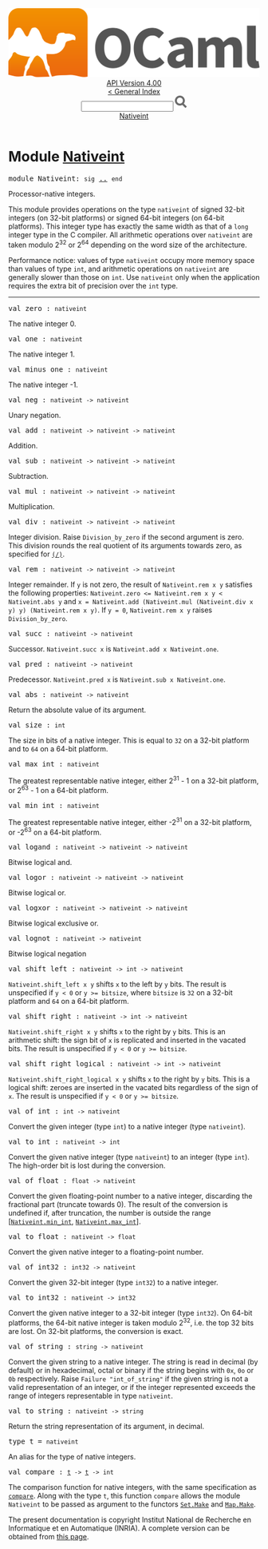 <!-- ((! set title API !)) ((! set documentation !)) ((! set api !)) ((! set nobreadcrumb !)) -->
<div class="api"><header><nav class="toc brand"><a class="brand" href="https://ocaml.org/"><img src="colour-logo-gray.svg" class="svg" alt="OCaml"></a></nav><nav class="toc"><div class="toc_version"><a href="/docs" id="version-select">API Version 4.00</a></div><a href="index.html">&lt; General Index</a><div class="api_search"><input type="text" name="apisearch" id="api_search" oninput="mySearch(false);" onkeypress="this.oninput();" onclick="this.oninput();" onpaste="this.oninput();">
<img src="search_icon.svg" alt="Search" class="svg" onclick="mySearch(false)"></div>
<div id="search_results"></div><div class="toc_title"><a href="#top">Nativeint</a></div><ul></ul></nav></header>

<h1>Module <a href="type_Nativeint.html">Nativeint</a></h1>
<pre><span class="keyword">module</span> Nativeint: <code class="code"><span class="keyword">sig</span></code> <a href="Nativeint.html">..</a> <code class="code"><span class="keyword">end</span></code></pre>Processor-native integers.
<p>

   This module provides operations on the type <code class="code">nativeint</code> of
   signed 32-bit integers (on 32-bit platforms) or
   signed 64-bit integers (on 64-bit platforms).
   This integer type has exactly the same width as that of a <code class="code">long</code>
   integer type in the C compiler.  All arithmetic operations over
   <code class="code">nativeint</code> are taken modulo 2<sup class="superscript">32</sup> or 2<sup class="superscript">64</sup> depending
   on the word size of the architecture.
</p><p>

   Performance notice: values of type <code class="code">nativeint</code> occupy more memory
   space than values of type <code class="code">int</code>, and arithmetic operations on
   <code class="code">nativeint</code> are generally slower than those on <code class="code">int</code>.  Use <code class="code">nativeint</code>
   only when the application requires the extra bit of precision
   over the <code class="code">int</code> type.<br>
</p><hr width="100%">
<pre><span id="VALzero"><span class="keyword">val</span> zero</span> : <code class="type">nativeint</code></pre><div class="info">
The native integer 0.<br>
</div>
<pre><span id="VALone"><span class="keyword">val</span> one</span> : <code class="type">nativeint</code></pre><div class="info">
The native integer 1.<br>
</div>
<pre><span id="VALminus_one"><span class="keyword">val</span> minus_one</span> : <code class="type">nativeint</code></pre><div class="info">
The native integer -1.<br>
</div>
<pre><span id="VALneg"><span class="keyword">val</span> neg</span> : <code class="type">nativeint -&gt; nativeint</code></pre><div class="info">
Unary negation.<br>
</div>
<pre><span id="VALadd"><span class="keyword">val</span> add</span> : <code class="type">nativeint -&gt; nativeint -&gt; nativeint</code></pre><div class="info">
Addition.<br>
</div>
<pre><span id="VALsub"><span class="keyword">val</span> sub</span> : <code class="type">nativeint -&gt; nativeint -&gt; nativeint</code></pre><div class="info">
Subtraction.<br>
</div>
<pre><span id="VALmul"><span class="keyword">val</span> mul</span> : <code class="type">nativeint -&gt; nativeint -&gt; nativeint</code></pre><div class="info">
Multiplication.<br>
</div>
<pre><span id="VALdiv"><span class="keyword">val</span> div</span> : <code class="type">nativeint -&gt; nativeint -&gt; nativeint</code></pre><div class="info">
Integer division.  Raise <code class="code"><span class="constructor">Division_by_zero</span></code> if the second
   argument is zero.  This division rounds the real quotient of
   its arguments towards zero, as specified for <a href="Pervasives.html#VAL(/)"><code class="code">(/)</code></a>.<br>
</div>
<pre><span id="VALrem"><span class="keyword">val</span> rem</span> : <code class="type">nativeint -&gt; nativeint -&gt; nativeint</code></pre><div class="info">
Integer remainder.  If <code class="code">y</code> is not zero, the result
   of <code class="code"><span class="constructor">Nativeint</span>.rem x y</code> satisfies the following properties:
   <code class="code"><span class="constructor">Nativeint</span>.zero &lt;= <span class="constructor">Nativeint</span>.rem x y &lt; <span class="constructor">Nativeint</span>.abs y</code> and
   <code class="code">x = <span class="constructor">Nativeint</span>.add (<span class="constructor">Nativeint</span>.mul (<span class="constructor">Nativeint</span>.div x y) y) (<span class="constructor">Nativeint</span>.rem x y)</code>.
   If <code class="code">y = 0</code>, <code class="code"><span class="constructor">Nativeint</span>.rem x y</code> raises <code class="code"><span class="constructor">Division_by_zero</span></code>.<br>
</div>
<pre><span id="VALsucc"><span class="keyword">val</span> succ</span> : <code class="type">nativeint -&gt; nativeint</code></pre><div class="info">
Successor.
   <code class="code"><span class="constructor">Nativeint</span>.succ x</code> is <code class="code"><span class="constructor">Nativeint</span>.add x <span class="constructor">Nativeint</span>.one</code>.<br>
</div>
<pre><span id="VALpred"><span class="keyword">val</span> pred</span> : <code class="type">nativeint -&gt; nativeint</code></pre><div class="info">
Predecessor.
   <code class="code"><span class="constructor">Nativeint</span>.pred x</code> is <code class="code"><span class="constructor">Nativeint</span>.sub x <span class="constructor">Nativeint</span>.one</code>.<br>
</div>
<pre><span id="VALabs"><span class="keyword">val</span> abs</span> : <code class="type">nativeint -&gt; nativeint</code></pre><div class="info">
Return the absolute value of its argument.<br>
</div>
<pre><span id="VALsize"><span class="keyword">val</span> size</span> : <code class="type">int</code></pre><div class="info">
The size in bits of a native integer.  This is equal to <code class="code">32</code>
   on a 32-bit platform and to <code class="code">64</code> on a 64-bit platform.<br>
</div>
<pre><span id="VALmax_int"><span class="keyword">val</span> max_int</span> : <code class="type">nativeint</code></pre><div class="info">
The greatest representable native integer,
   either 2<sup class="superscript">31</sup> - 1 on a 32-bit platform,
   or 2<sup class="superscript">63</sup> - 1 on a 64-bit platform.<br>
</div>
<pre><span id="VALmin_int"><span class="keyword">val</span> min_int</span> : <code class="type">nativeint</code></pre><div class="info">
The greatest representable native integer,
   either -2<sup class="superscript">31</sup> on a 32-bit platform,
   or -2<sup class="superscript">63</sup> on a 64-bit platform.<br>
</div>
<pre><span id="VALlogand"><span class="keyword">val</span> logand</span> : <code class="type">nativeint -&gt; nativeint -&gt; nativeint</code></pre><div class="info">
Bitwise logical and.<br>
</div>
<pre><span id="VALlogor"><span class="keyword">val</span> logor</span> : <code class="type">nativeint -&gt; nativeint -&gt; nativeint</code></pre><div class="info">
Bitwise logical or.<br>
</div>
<pre><span id="VALlogxor"><span class="keyword">val</span> logxor</span> : <code class="type">nativeint -&gt; nativeint -&gt; nativeint</code></pre><div class="info">
Bitwise logical exclusive or.<br>
</div>
<pre><span id="VALlognot"><span class="keyword">val</span> lognot</span> : <code class="type">nativeint -&gt; nativeint</code></pre><div class="info">
Bitwise logical negation<br>
</div>
<pre><span id="VALshift_left"><span class="keyword">val</span> shift_left</span> : <code class="type">nativeint -&gt; int -&gt; nativeint</code></pre><div class="info">
<code class="code"><span class="constructor">Nativeint</span>.shift_left x y</code> shifts <code class="code">x</code> to the left by <code class="code">y</code> bits.
   The result is unspecified if <code class="code">y &lt; 0</code> or <code class="code">y &gt;= bitsize</code>,
   where <code class="code">bitsize</code> is <code class="code">32</code> on a 32-bit platform and
   <code class="code">64</code> on a 64-bit platform.<br>
</div>
<pre><span id="VALshift_right"><span class="keyword">val</span> shift_right</span> : <code class="type">nativeint -&gt; int -&gt; nativeint</code></pre><div class="info">
<code class="code"><span class="constructor">Nativeint</span>.shift_right x y</code> shifts <code class="code">x</code> to the right by <code class="code">y</code> bits.
   This is an arithmetic shift: the sign bit of <code class="code">x</code> is replicated
   and inserted in the vacated bits.
   The result is unspecified if <code class="code">y &lt; 0</code> or <code class="code">y &gt;= bitsize</code>.<br>
</div>
<pre><span id="VALshift_right_logical"><span class="keyword">val</span> shift_right_logical</span> : <code class="type">nativeint -&gt; int -&gt; nativeint</code></pre><div class="info">
<code class="code"><span class="constructor">Nativeint</span>.shift_right_logical x y</code> shifts <code class="code">x</code> to the right
   by <code class="code">y</code> bits.
   This is a logical shift: zeroes are inserted in the vacated bits
   regardless of the sign of <code class="code">x</code>.
   The result is unspecified if <code class="code">y &lt; 0</code> or <code class="code">y &gt;= bitsize</code>.<br>
</div>
<pre><span id="VALof_int"><span class="keyword">val</span> of_int</span> : <code class="type">int -&gt; nativeint</code></pre><div class="info">
Convert the given integer (type <code class="code">int</code>) to a native integer
   (type <code class="code">nativeint</code>).<br>
</div>
<pre><span id="VALto_int"><span class="keyword">val</span> to_int</span> : <code class="type">nativeint -&gt; int</code></pre><div class="info">
Convert the given native integer (type <code class="code">nativeint</code>) to an
   integer (type <code class="code">int</code>).  The high-order bit is lost during
   the conversion.<br>
</div>
<pre><span id="VALof_float"><span class="keyword">val</span> of_float</span> : <code class="type">float -&gt; nativeint</code></pre><div class="info">
Convert the given floating-point number to a native integer,
   discarding the fractional part (truncate towards 0).
   The result of the conversion is undefined if, after truncation,
   the number is outside the range
   [<a href="Nativeint.html#VALmin_int"><code class="code"><span class="constructor">Nativeint</span>.min_int</code></a>, <a href="Nativeint.html#VALmax_int"><code class="code"><span class="constructor">Nativeint</span>.max_int</code></a>].<br>
</div>
<pre><span id="VALto_float"><span class="keyword">val</span> to_float</span> : <code class="type">nativeint -&gt; float</code></pre><div class="info">
Convert the given native integer to a floating-point number.<br>
</div>
<pre><span id="VALof_int32"><span class="keyword">val</span> of_int32</span> : <code class="type">int32 -&gt; nativeint</code></pre><div class="info">
Convert the given 32-bit integer (type <code class="code">int32</code>)
   to a native integer.<br>
</div>
<pre><span id="VALto_int32"><span class="keyword">val</span> to_int32</span> : <code class="type">nativeint -&gt; int32</code></pre><div class="info">
Convert the given native integer to a
   32-bit integer (type <code class="code">int32</code>).  On 64-bit platforms,
   the 64-bit native integer is taken modulo 2<sup class="superscript">32</sup>,
   i.e. the top 32 bits are lost.  On 32-bit platforms,
   the conversion is exact.<br>
</div>
<pre><span id="VALof_string"><span class="keyword">val</span> of_string</span> : <code class="type">string -&gt; nativeint</code></pre><div class="info">
Convert the given string to a native integer.
   The string is read in decimal (by default) or in hexadecimal,
   octal or binary if the string begins with <code class="code">0x</code>, <code class="code">0o</code> or <code class="code">0b</code>
   respectively.
   Raise <code class="code"><span class="constructor">Failure</span> <span class="string">"int_of_string"</span></code> if the given string is not
   a valid representation of an integer, or if the integer represented
   exceeds the range of integers representable in type <code class="code">nativeint</code>.<br>
</div>
<pre><span id="VALto_string"><span class="keyword">val</span> to_string</span> : <code class="type">nativeint -&gt; string</code></pre><div class="info">
Return the string representation of its argument, in decimal.<br>
</div>
<pre><span id="TYPEt"><span class="keyword">type</span> <code class="type"></code>t</span> = <code class="type">nativeint</code> </pre>
<div class="info">
An alias for the type of native integers.<br>
</div>

<pre><span id="VALcompare"><span class="keyword">val</span> compare</span> : <code class="type"><a href="Nativeint.html#TYPEt">t</a> -&gt; <a href="Nativeint.html#TYPEt">t</a> -&gt; int</code></pre><div class="info">
The comparison function for native integers, with the same specification as
    <a href="Pervasives.html#VALcompare"><code class="code">compare</code></a>.  Along with the type <code class="code">t</code>, this function <code class="code">compare</code>
    allows the module <code class="code"><span class="constructor">Nativeint</span></code> to be passed as argument to the functors
    <a href="Set.Make.html"><code class="code"><span class="constructor">Set</span>.<span class="constructor">Make</span></code></a> and <a href="Map.Make.html"><code class="code"><span class="constructor">Map</span>.<span class="constructor">Make</span></code></a>.<br>
</div>
<div class="copyright">The present documentation is copyright Institut National de Recherche en Informatique et en Automatique (INRIA). A complete version can be obtained from <a href="http://caml.inria.fr/pub/docs/manual-ocaml/">this page</a>.</div></div>